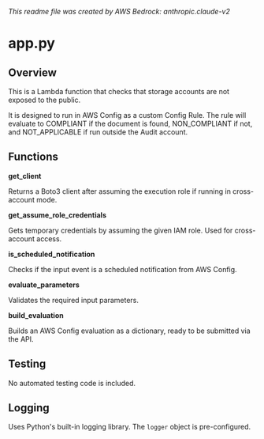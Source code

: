 *This readme file was created by AWS Bedrock: anthropic.claude-v2*

# app.py

## Overview

This is a Lambda function that checks that storage accounts are not exposed to the public. 

It is designed to run in AWS Config as a custom Config Rule. The rule will evaluate to COMPLIANT if the document is found, NON_COMPLIANT if not, and NOT_APPLICABLE if run outside the Audit account.

## Functions

**get_client**

Returns a Boto3 client after assuming the execution role if running in cross-account mode.

**get_assume_role_credentials**

Gets temporary credentials by assuming the given IAM role. Used for cross-account access.

**is_scheduled_notification** 

Checks if the input event is a scheduled notification from AWS Config.

**evaluate_parameters**

Validates the required input parameters.

**build_evaluation**

Builds an AWS Config evaluation as a dictionary, ready to be submitted via the API.

## Testing

No automated testing code is included.

## Logging

Uses Python's built-in logging library. The `logger` object is pre-configured.
